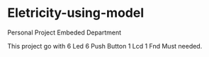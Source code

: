 # Eletricity-using-model
Personal Project Embeded Department

This project go with
6 Led
6 Push Button
1 Lcd
1 Fnd
Must needed.
